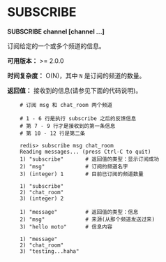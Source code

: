 # SUBSCRIBE


**SUBSCRIBE channel [channel ...]**

订阅给定的一个或多个频道的信息。

**可用版本：**
    >= 2.0.0

**时间复杂度：**
    O(N)，其中 ``N`` 是订阅的频道的数量。

**返回值：**
    接收到的信息(请参见下面的代码说明)。

```
    # 订阅 msg 和 chat_room 两个频道

    # 1 - 6 行是执行 subscribe 之后的反馈信息
    # 第 7 - 9 行才是接收到的第一条信息
    # 第 10 - 12 行是第二条

    redis> subscribe msg chat_room
    Reading messages... (press Ctrl-C to quit)
    1) "subscribe"       # 返回值的类型：显示订阅成功
    2) "msg"             # 订阅的频道名字
    3) (integer) 1       # 目前已订阅的频道数量

    1) "subscribe"
    2) "chat_room"
    3) (integer) 2

    1) "message"         # 返回值的类型：信息
    2) "msg"             # 来源(从那个频道发送过来)
    3) "hello moto"      # 信息内容

    1) "message"
    2) "chat_room"
    3) "testing...haha"
```